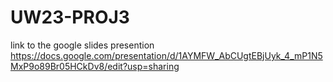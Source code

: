 # UW23-PROJ3


link to the google slides presention
https://docs.google.com/presentation/d/1AYMFW_AbCUgtEBjUyk_4_mP1N5MxP9o89Br05HCkDv8/edit?usp=sharing
